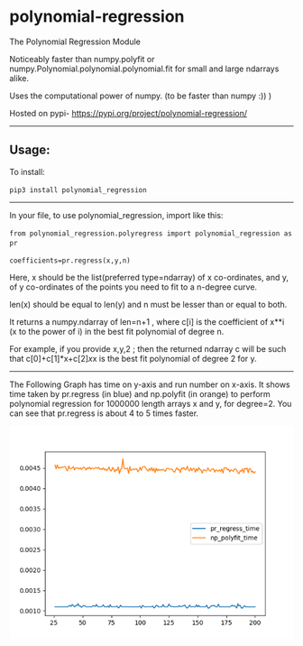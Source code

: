 # polynomial-regression
The Polynomial Regression Module

Noticeably faster than numpy.polyfit or numpy.Polynomial.polynomial.polynomial.fit for small and large ndarrays alike.

Uses the computational power of numpy. (to be faster than numpy :)) )

Hosted on pypi- https://pypi.org/project/polynomial-regression/

-----------------------------------------------------------------------------------


Usage:
-----------------------------------------------------------------------------------


To install:

`pip3 install polynomial_regression`


-----------------------------------------------------------------------------------

In your file, to use polynomial_regression, import like this:

`from polynomial_regression.polyregress import polynomial_regression as pr`

`coefficients=pr.regress(x,y,n)`

Here, x should be the list(preferred type=ndarray) of x co-ordinates, and y, of y co-ordinates of the points you need to fit to a n-degree curve. 

len(x) should be equal to len(y) and n must be lesser than or equal to both.

It returns a numpy.ndarray of len=n+1 , where c[i] is the coefficient of x\*\*i (x to the power of i) in the best fit polynomial of degree n.

For example, if you provide x,y,2 ; then the returned ndarray c will be such that c[0]+c[1]*x+c[2]*x*x is the best fit polynomial of degree 2 for y.

-------------------------------------------------------------------------------------

The Following Graph has time on y-axis and run number on x-axis. It shows time taken by pr.regress (in blue) and np.polyfit (in orange) to perform polynomial regression for 1000000 length arrays x and y, for degree=2. You can see that pr.regress is about 4 to 5 times faster.

![Degree 2](https://github.com/the-krushnakant/polynomial-regression/blob/master/degree2.png?raw=true)
